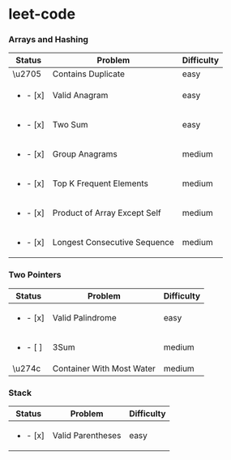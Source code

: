 # leet-code

### Arrays and Hashing

| Status                   | Problem                      | Difficulty |
| ------------------------ | ---------------------------- | ---------- |
| \u2705                   | Contains Duplicate           | easy       |
| <ul><li>- [x] </li></ul> | Valid Anagram                | easy       |
| <ul><li>- [x] </li></ul> | Two Sum                      | easy       |
| <ul><li>- [x] </li></ul> | Group Anagrams               | medium     |
| <ul><li>- [x] </li></ul> | Top K Frequent Elements      | medium     |
| <ul><li>- [x] </li></ul> | Product of Array Except Self | medium     |
| <ul><li>- [x] </li></ul> | Longest Consecutive Sequence | medium     |

### Two Pointers

| Status                   | Problem                   | Difficulty |
| ------------------------ | ------------------------- | ---------- |
| <ul><li>- [x] </li></ul> | Valid Palindrome          | easy       |
| <ul><li>- [ ] </li></ul> | 3Sum                      | medium     |
| \u274c                   | Container With Most Water | medium     |

### Stack

| Status                   | Problem           | Difficulty |
| ------------------------ | ----------------- | ---------- |
| <ul><li>- [x] </li></ul> | Valid Parentheses | easy       |
